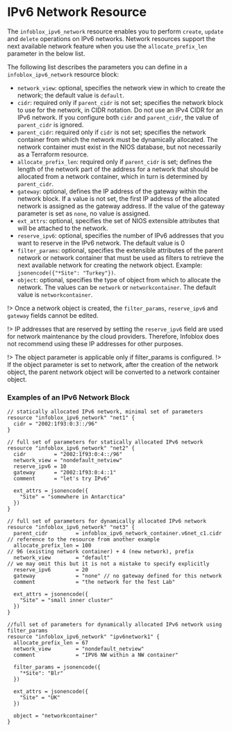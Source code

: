 # IPv6 Network Resource

The `infoblox_ipv6_network` resource enables you to perform `create`, `update` and `delete` operations
on IPv6 networks. Network resources support the next available network feature when you use
the `allocate_prefix_len` parameter in the below list.

The following list describes the parameters you can define in a `infoblox_ipv6_network` resource block:

- `network_view`: optional, specifies the network view in which to create the network; the default value is `default`.
- `cidr`: required only if `parent_cidr` is not set; specifies the network block to use for the network, in CIDR notation. Do not use an IPv4 CIDR for an IPv6 network. If you configure both `cidr` and `parent_cidr`, the value of `parent_cidr` is ignored.
- `parent_cidr`: required only if `cidr` is not set; specifies the network container from which the network must be dynamically allocated. The network container must exist in the NIOS database, but not necessarily as a Terraform resource.
- `allocate_prefix_len`: required only if `parent_cidr` is set; defines the length of the network part of the address for a network that should be allocated from a network container, which in turn is determined by `parent_cidr`.
- `gateway`: optional, defines the IP address of the gateway within the network block. If a value is not set, the first IP address of the allocated network is assigned as the gateway address. If the value of the gateway parameter is set as `none`, no value is assigned.
- `ext_attrs`: optional, specifies the set of NIOS extensible attributes that will be attached to the network.
- `reserve_ipv6`: optional, specifies the number of IPv6 addresses that you want to reserve in the IPv6 network. The default value is 0
- `filter_params`: optional, specifies the extensible attributes of the parent network or network container that must be used as filters to retrieve the next available network for creating the network object. Example: `jsonencode({"*Site": "Turkey"})`.
- `object`: optional, specifies the type of object from which to allocate the network. The values can be `network` or `networkcontainer`. The default value is `networkcontainer`.

!> Once a network object is created, the `filter_params`, `reserve_ipv6` and `gateway` fields cannot be edited.

!> IP addresses that are reserved by setting the `reserve_ipv6` field are used for network maintenance by the cloud providers. Therefore, Infoblox does not recommend using these IP addresses for other purposes.

!> The object parameter is applicable only if filter_params is configured.
!> If the object parameter is set to network, after the creation of the network object, the parent network object will be converted to a network container object.

### Examples of an IPv6 Network Block

```hcl
// statically allocated IPv6 network, minimal set of parameters
resource "infoblox_ipv6_network" "net1" {
  cidr = "2002:1f93:0:3::/96"
}

// full set of parameters for statically allocated IPv6 network
resource "infoblox_ipv6_network" "net2" {
  cidr         = "2002:1f93:0:4::/96"
  network_view = "nondefault_netview"
  reserve_ipv6 = 10
  gateway      = "2002:1f93:0:4::1"
  comment      = "let's try IPv6"

  ext_attrs = jsonencode({
    "Site" = "somewhere in Antarctica"
  })
}

// full set of parameters for dynamically allocated IPv6 network
resource "infoblox_ipv6_network" "net3" {
  parent_cidr         = infoblox_ipv6_network_container.v6net_c1.cidr // reference to the resource from another example
  allocate_prefix_len = 100                                           // 96 (existing network container) + 4 (new network), prefix
  network_view        = "default"                                     // we may omit this but it is not a mistake to specify explicitly
  reserve_ipv6        = 20
  gateway             = "none" // no gateway defined for this network
  comment             = "the network for the Test Lab"

  ext_attrs = jsonencode({
    "Site" = "small inner cluster"
  })
}

//full set of parameters for dynamically allocated IPv6 network using filter_params
resource "infoblox_ipv6_network" "ipv6network1" {
  allocate_prefix_len = 67
  network_view        = "nondefault_netview"
  comment             = "IPV6 NW within a NW container"

  filter_params = jsonencode({
    "*Site": "Blr"
  })

  ext_attrs = jsonencode({
    "Site" = "UK"
  })

  object = "networkcontainer"
}
```
